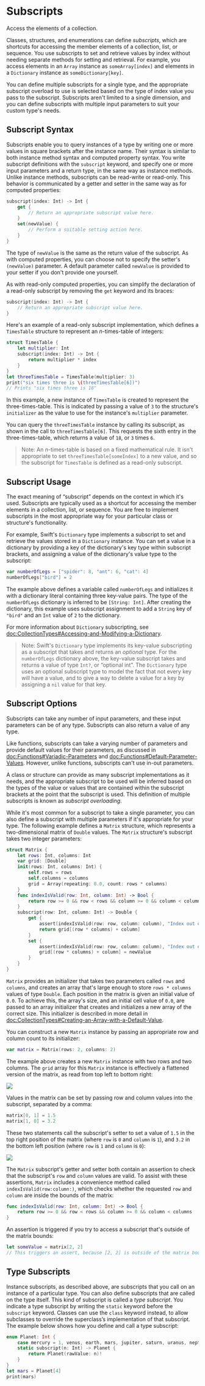 

# Subscripts

Access the elements of a collection.

Classes, structures, and enumerations can define *subscripts*,
which are shortcuts for accessing the member elements of a collection, list, or sequence.
You use subscripts to set and retrieve values by index without needing
separate methods for setting and retrieval.
For example, you access elements in an `Array` instance as `someArray[index]`
and elements in a `Dictionary` instance as `someDictionary[key]`.

You can define multiple subscripts for a single type,
and the appropriate subscript overload to use is selected
based on the type of index value you pass to the subscript.
Subscripts aren't limited to a single dimension,
and you can define subscripts with multiple input parameters
to suit your custom type's needs.

<!--
  TODO: this chapter should provide an example of subscripting an enumeration,
  as per Joe Groff's example from rdar://16555559.
-->

## Subscript Syntax

Subscripts enable you to query instances of a type
by writing one or more values in square brackets after the instance name.
Their syntax is similar to both instance method syntax and computed property syntax.
You write subscript definitions with the `subscript` keyword,
and specify one or more input parameters and a return type,
in the same way as instance methods.
Unlike instance methods, subscripts can be read-write or read-only.
This behavior is communicated by a getter and setter
in the same way as for computed properties:

```swift
subscript(index: Int) -> Int {
    get {
        // Return an appropriate subscript value here.
    }
    set(newValue) {
        // Perform a suitable setting action here.
    }
}
```


<!--
  - test: `subscriptSyntax`
  
  ```swifttest
  >> class Test1 {
  -> subscript(index: Int) -> Int {
        get {
           // Return an appropriate subscript value here.
  >>       return 1
        }
        set(newValue) {
           // Perform a suitable setting action here.
        }
     }
  >> }
  ```
-->

The type of `newValue` is the same as the return value of the subscript.
As with computed properties, you can choose not to specify
the setter's `(newValue)` parameter.
A default parameter called `newValue` is provided to your setter
if you don't provide one yourself.

As with read-only computed properties,
you can simplify the declaration of a read-only subscript
by removing the `get` keyword and its braces:

```swift
subscript(index: Int) -> Int {
    // Return an appropriate subscript value here.
}
```


<!--
  - test: `subscriptSyntax`
  
  ```swifttest
  >> class Test2 {
  -> subscript(index: Int) -> Int {
        // Return an appropriate subscript value here.
  >>    return 1
     }
  >> }
  ```
-->

Here's an example of a read-only subscript implementation,
which defines a `TimesTable` structure to represent an *n*-times-table of integers:

```swift
struct TimesTable {
    let multiplier: Int
    subscript(index: Int) -> Int {
        return multiplier * index
    }
}
let threeTimesTable = TimesTable(multiplier: 3)
print("six times three is \(threeTimesTable[6])")
// Prints "six times three is 18"
```


<!--
  - test: `timesTable`
  
  ```swifttest
  -> struct TimesTable {
        let multiplier: Int
        subscript(index: Int) -> Int {
           return multiplier * index
        }
     }
  -> let threeTimesTable = TimesTable(multiplier: 3)
  -> print("six times three is \(threeTimesTable[6])")
  <- six times three is 18
  ```
-->

In this example, a new instance of `TimesTable` is created
to represent the three-times-table.
This is indicated by passing a value of `3` to the structure's `initializer`
as the value to use for the instance's `multiplier` parameter.

You can query the `threeTimesTable` instance by calling its subscript,
as shown in the call to `threeTimesTable[6]`.
This requests the sixth entry in the three-times-table,
which returns a value of `18`, or `3` times `6`.

> Note: An *n*-times-table is based on a fixed mathematical rule.
> It isn't appropriate to set `threeTimesTable[someIndex]` to a new value,
> and so the subscript for `TimesTable` is defined as a read-only subscript.

## Subscript Usage

The exact meaning of “subscript” depends on the context in which it's used.
Subscripts are typically used as a shortcut for accessing
the member elements in a collection, list, or sequence.
You are free to implement subscripts in the most appropriate way for
your particular class or structure's functionality.

For example, Swift's `Dictionary` type implements a subscript
to set and retrieve the values stored in a `Dictionary` instance.
You can set a value in a dictionary
by providing a key of the dictionary's key type within subscript brackets,
and assigning a value of the dictionary's value type to the subscript:

```swift
var numberOfLegs = ["spider": 8, "ant": 6, "cat": 4]
numberOfLegs["bird"] = 2
```


<!--
  - test: `dictionarySubscript`
  
  ```swifttest
  -> var numberOfLegs = ["spider": 8, "ant": 6, "cat": 4]
  -> numberOfLegs["bird"] = 2
  ```
-->

The example above defines a variable called `numberOfLegs`
and initializes it with a dictionary literal containing three key-value pairs.
The type of the `numberOfLegs` dictionary is inferred to be `[String: Int]`.
After creating the dictionary,
this example uses subscript assignment to add
a `String` key of `"bird"` and an `Int` value of `2` to the dictionary.

For more information about `Dictionary` subscripting,
see <doc:CollectionTypes#Accessing-and-Modifying-a-Dictionary>.

> Note: Swift's `Dictionary` type implements its key-value subscripting
> as a subscript that takes and returns an *optional* type.
> For the `numberOfLegs` dictionary above,
> the key-value subscript takes and returns a value of type `Int?`,
> or “optional int”.
> The `Dictionary` type uses an optional subscript type to model the fact that
> not every key will have a value, and to give a way to delete a value for a key
> by assigning a `nil` value for that key.

## Subscript Options

Subscripts can take any number of input parameters,
and these input parameters can be of any type.
Subscripts can also return a value of any type.

Like functions,
subscripts can take a varying number of parameters
and provide default values for their parameters,
as discussed in <doc:Functions#Variadic-Parameters>
and <doc:Functions#Default-Parameter-Values>.
However, unlike functions,
subscripts can't use in-out parameters.

<!--
  - test: `subscripts-can-have-default-arguments`
  
  ```swifttest
  >> struct Subscriptable {
  >>     subscript(x: Int, y: Int = 0) -> Int {
  >>         return 100
  >>     }
  >> }
  >> let s = Subscriptable()
  >> print(s[0])
  << 100
  ```
-->

A class or structure can provide as many subscript implementations as it needs,
and the appropriate subscript to be used will be inferred based on
the types of the value or values that are contained within the subscript brackets
at the point that the subscript is used.
This definition of multiple subscripts is known as *subscript overloading*.

While it's most common for a subscript to take a single parameter,
you can also define a subscript with multiple parameters
if it's appropriate for your type.
The following example defines a `Matrix` structure,
which represents a two-dimensional matrix of `Double` values.
The `Matrix` structure's subscript takes two integer parameters:

```swift
struct Matrix {
    let rows: Int, columns: Int
    var grid: [Double]
    init(rows: Int, columns: Int) {
        self.rows = rows
        self.columns = columns
        grid = Array(repeating: 0.0, count: rows * columns)
    }
    func indexIsValid(row: Int, column: Int) -> Bool {
        return row >= 0 && row < rows && column >= 0 && column < columns
    }
    subscript(row: Int, column: Int) -> Double {
        get {
            assert(indexIsValid(row: row, column: column), "Index out of range")
            return grid[(row * columns) + column]
        }
        set {
            assert(indexIsValid(row: row, column: column), "Index out of range")
            grid[(row * columns) + column] = newValue
        }
    }
}
```


<!--
  - test: `matrixSubscript, matrixSubscriptAssert`
  
  ```swifttest
  -> struct Matrix {
        let rows: Int, columns: Int
        var grid: [Double]
        init(rows: Int, columns: Int) {
           self.rows = rows
           self.columns = columns
           grid = Array(repeating: 0.0, count: rows * columns)
        }
        func indexIsValid(row: Int, column: Int) -> Bool {
           return row >= 0 && row < rows && column >= 0 && column < columns
        }
        subscript(row: Int, column: Int) -> Double {
           get {
              assert(indexIsValid(row: row, column: column), "Index out of range")
              return grid[(row * columns) + column]
           }
           set {
              assert(indexIsValid(row: row, column: column), "Index out of range")
              grid[(row * columns) + column] = newValue
           }
        }
     }
  ```
-->

`Matrix` provides an initializer that takes two parameters called `rows` and `columns`,
and creates an array that's large enough to store `rows * columns` values of type `Double`.
Each position in the matrix is given an initial value of `0.0`.
To achieve this, the array's size, and an initial cell value of `0.0`,
are passed to an array initializer that creates and initializes a new array of the correct size.
This initializer is described in more detail
in <doc:CollectionTypes#Creating-an-Array-with-a-Default-Value>.

You can construct a new `Matrix` instance by passing
an appropriate row and column count to its initializer:

```swift
var matrix = Matrix(rows: 2, columns: 2)
```


<!--
  - test: `matrixSubscript, matrixSubscriptAssert`
  
  ```swifttest
  -> var matrix = Matrix(rows: 2, columns: 2)
  >> assert(matrix.grid == [0.0, 0.0, 0.0, 0.0])
  ```
-->

The example above creates a new `Matrix` instance with two rows and two columns.
The `grid` array for this `Matrix` instance
is effectively a flattened version of the matrix,
as read from top left to bottom right:

![](subscriptMatrix01)


Values in the matrix can be set by passing row and column values into the subscript,
separated by a comma:

```swift
matrix[0, 1] = 1.5
matrix[1, 0] = 3.2
```


<!--
  - test: `matrixSubscript, matrixSubscriptAssert`
  
  ```swifttest
  -> matrix[0, 1] = 1.5
  >> print(matrix[0, 1])
  << 1.5
  -> matrix[1, 0] = 3.2
  >> print(matrix[1, 0])
  << 3.2
  ```
-->

These two statements call the subscript's setter to set
a value of `1.5` in the top right position of the matrix
(where `row` is `0` and `column` is `1`),
and `3.2` in the bottom left position
(where `row` is `1` and `column` is `0`):

![](subscriptMatrix02)


The `Matrix` subscript's getter and setter both contain an assertion
to check that the subscript's  `row` and `column` values are valid.
To assist with these assertions,
`Matrix` includes a convenience method called `indexIsValid(row:column:)`,
which checks whether the requested `row` and `column`
are inside the bounds of the matrix:

```swift
func indexIsValid(row: Int, column: Int) -> Bool {
    return row >= 0 && row < rows && column >= 0 && column < columns
}
```


<!--
  - test: `matrixSubscript`
  
  ```swifttest
  >> var rows = 2
  >> var columns = 2
  -> func indexIsValid(row: Int, column: Int) -> Bool {
        return row >= 0 && row < rows && column >= 0 && column < columns
     }
  ```
-->

An assertion is triggered if you try to access a subscript
that's outside of the matrix bounds:

```swift
let someValue = matrix[2, 2]
// This triggers an assert, because [2, 2] is outside of the matrix bounds.
```


<!--
  - test: `matrixSubscriptAssert`
  
  ```swifttest
  -> let someValue = matrix[2, 2]
  xx assert
  // This triggers an assert, because [2, 2] is outside of the matrix bounds.
  ```
-->

## Type Subscripts

Instance subscripts, as described above,
are subscripts that you call on an instance of a particular type.
You can also define subscripts that are called on the type itself.
This kind of subscript is called a *type subscript*.
You indicate a type subscript
by writing the `static` keyword before the `subscript` keyword.
Classes can use the `class` keyword instead,
to allow subclasses to override the superclass’s implementation of that subscript.
The example below shows how you define and call a type subscript:

```swift
enum Planet: Int {
    case mercury = 1, venus, earth, mars, jupiter, saturn, uranus, neptune
    static subscript(n: Int) -> Planet {
        return Planet(rawValue: n)!
    }
}
let mars = Planet[4]
print(mars)
```


<!--
  - test: `static-subscript`
  
  ```swifttest
  -> enum Planet: Int {
        case mercury = 1, venus, earth, mars, jupiter, saturn, uranus, neptune
        static subscript(n: Int) -> Planet {
           return Planet(rawValue: n)!
        }
     }
  -> let mars = Planet[4]
  >> assert(mars == Planet.mars)
  -> print(mars)
  << mars
  ```
-->


<!--
This source file is part of the Swift.org open source project

Copyright (c) 2014 - 2022 Apple Inc. and the Swift project authors
Licensed under Apache License v2.0 with Runtime Library Exception

See https://swift.org/LICENSE.txt for license information
See https://swift.org/CONTRIBUTORS.txt for the list of Swift project authors
-->
